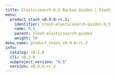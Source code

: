 ```yaml
---
title: Elasticsearch 6.5 Backup Guides | Stash
menu:
  product_stash_v0.9.0-rc.2:
    identifier: stash-elasticsearch-guides-6.5
    name: 6.5
    parent: stash-elasticsearch-guides
    weight: 50
menu_name: product_stash_v0.9.0-rc.2
info:
  catalog: v0.1.0
  cli: v0.2.0
  subproject_version: "6.5"
  version: v0.9.0-rc.2
---
```


